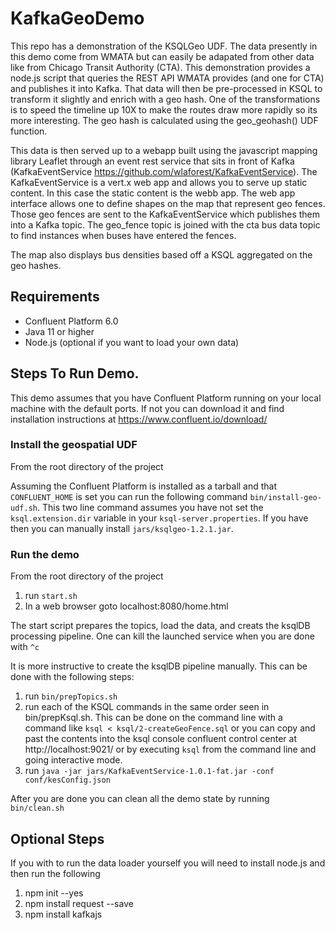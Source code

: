 # KafkaGeoDemo

This repo has a demonstration of the KSQLGeo UDF.  The data presently in this demo come from WMATA but can easily be 
adapated from other data like from Chicago Transit Authority (CTA). This demonstration provides a node.js script that 
queries the REST API WMATA provides (and one for CTA) and publishes it into Kafka.  That data will then be pre-processed 
in KSQL to transform it slightly and enrich with a geo hash.  One of the transformations is to speed the timeline up 10X 
to make the routes draw more rapidly so its more interesting.  The geo hash is calculated using the geo_geohash() UDF 
function.

This data is then served up to a webapp built using the javascript mapping library Leaflet through an event rest service
that sits in front of Kafka (KafkaEventService https://github.com/wlaforest/KafkaEventService).  The KafkaEventService 
is a vert.x web app and allows you to serve up static content.  In this case the static content is the webb app.  The 
web app interface allows one to define shapes on the map that represent geo fences.  Those geo fences are sent to the 
KafkaEventService which publishes them into a Kafka topic.  The geo_fence topic is joined with the cta bus data topic to
find instances when buses have entered the fences.

The map also displays bus densities based off a KSQL aggregated on the geo hashes.
 

## Requirements

* Confluent Platform 6.0
* Java 11 or higher
* Node.js (optional if you want to load your own data)

## Steps To Run Demo.

This demo assumes that you have Confluent Platform running on your local machine with the default ports.  If not you 
can download it and find installation instructions at https://www.confluent.io/download/  

### Install the geospatial UDF
From the root directory of the project 

Assuming the Confluent Platform is installed as a tarball and that <code>CONFLUENT_HOME</code> is set you can run the 
following command <code>bin/install-geo-udf.sh</code>.  This two line command assumes you have not set the 
<code>ksql.extension.dir</code> variable in your <code>ksql-server.properties</code>.  If you have then you can manually
install <code>jars/ksqlgeo-1.2.1.jar</code>.

### Run the demo
From the root directory of the project 
 
1. run <code>start.sh</code> 
2. In a web browser goto localhost:8080/home.html

The start script prepares the topics, load the data, and creats the ksqlDB processing pipeline.  One can kill the
launched service when you are done with <code>^c</code>

It is more instructive to create the ksqlDB pipeline manually.  This can be done with the following steps:

1. run <code>bin/prepTopics.sh</code>
2. run each of the KSQL commands in the same order seen in bin/prepKsql.sh.  This can be done on the command line with 
a command like <code>ksql < ksql/2-createGeoFence.sql</code> or you can copy and past the contents into the ksql console
confluent control center at http://localhost:9021/ or by executing <code>ksql</code> from the command line and going
interactive mode.
3. run <code>java -jar jars/KafkaEventService-1.0.1-fat.jar -conf conf/kesConfig.json</code>

After you are done you can clean all the demo state by running <code>bin/clean.sh</code>

## Optional Steps 
If you with to run the data loader yourself you will need to install node.js and then run the following

1. npm init --yes
2. npm install request --save
3. npm install kafkajs





 
